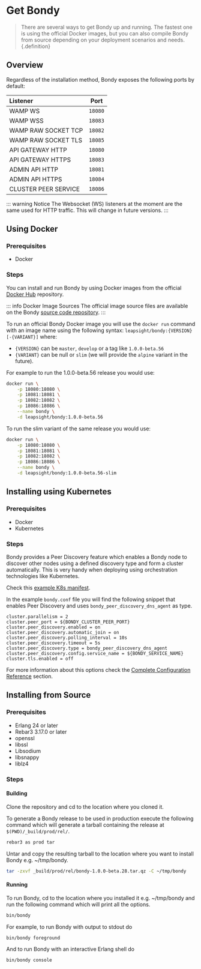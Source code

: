 # Get Bondy
>There are several ways to get Bondy up and running. The fastest one is using the official Docker images,  but you can also compile Bondy from source depending on your deployment scenarios and needs.{.definition}

## Overview

Regardless of the installation method, Bondy exposes the following ports by default:

|Listener|Port|
|:---|---|
|WAMP WS|`18080`|
|WAMP WSS|`18083`|
|WAMP RAW SOCKET TCP|`18082`|
|WAMP RAW SOCKET TLS|`18085`|
|API GATEWAY HTTP|`18080`|
|API GATEWAY HTTPS|`18083`|
|ADMIN API HTTP|`18081`|
|ADMIN API HTTPS|`18084`|
|CLUSTER PEER SERVICE|`18086`|

::: warning Notice
The Websocket (WS) listeners at the moment are the same used for HTTP traffic. This will change in future versions.
:::

## Using Docker

### Prerequisites
* Docker

### Steps
You can install and run Bondy by using Docker images from the official [Docker Hub](https://hub.docker.com/r/leapsight/bondy) repository.

::: info Docker Image Sources
The official image source files are available on the Bondy [source code repository](https://github.com/Leapsight/bondy/tree/develop/deployment).
:::

To run an official Bondy Docker image you will use the `docker run` command with an image name using the following syntax: `leapsight/bondy:{VERSION}[-{VARIANT}]` where:

- `{VERSION}` can be `master`, `develop` or a tag like `1.0.0-beta.56`
- `{VARIANT}` can be null or `slim` (we will provide the `alpine` variant in the future).



For example to run the 1.0.0-beta.56 release you would use:

```bash
docker run \
    -p 18080:18080 \
    -p 18081:18081 \
    -p 18082:18082 \
    -p 18086:18086 \
    --name bondy \
    -d leapsight/bondy:1.0.0-beta.56
```



To run the slim variant of the same release you would use:

```bash
docker run \
    -p 18080:18080 \
    -p 18081:18081 \
    -p 18082:18082 \
    -p 18086:18086 \
    --name bondy \
    -d leapsight/bondy:1.0.0-beta.56-slim
```

## Installing using Kubernetes

### Prerequisites
* Docker
* Kubernetes

### Steps
Bondy provides a Peer Discovery feature which enables a Bondy node to discover other nodes using a defined discovery type and form a cluster automatically. This is very handy when deploying using orchestration technologies like Kubernetes.

Check this [example K8s manifest](https://gitlab.com/leapsight/bondy_kubernetes).

In the example `bondy.conf` file you will find the following snippet that enables Peer Discovery and uses `bondy_peer_discovery_dns_agent` as type.

```
cluster.parallelism = 2
cluster.peer_port = ${BONDY_CLUSTER_PEER_PORT}
cluster.peer_discovery.enabled = on
cluster.peer_discovery.automatic_join = on
cluster.peer_discovery.polling_interval = 10s
cluster.peer_discovery.timeout = 5s
cluster.peer_discovery.type = bondy_peer_discovery_dns_agent
cluster.peer_discovery.config.service_name = ${BONDY_SERVICE_NAME}
cluster.tls.enabled = off
```

For more information about this options check the [Complete Configuration Reference]() section.

## Installing from Source

### Prerequisites

* Erlang 24 or later
* Rebar3 3.17.0 or later
* openssl
* libssl
* Libsodium
* libsnappy
* liblz4

### Steps

#### Building
Clone the repository and cd to the location where you cloned it.

To generate a Bondy release to be used in production execute the following command which will generate a tarball containing the release at `$(PWD)/_build/prod/rel/`.

```bash
rebar3 as prod tar
```

Untar and copy the resulting tarball to the location where you want to install Bondy e.g. ~/tmp/bondy.

```bash
tar -zxvf _build/prod/rel/bondy-1.0.0-beta.28.tar.qz -C ~/tmp/bondy
```

#### Running
To run Bondy, cd to the location where you installed it e.g. ~/tmp/bondy and run the following command which will print all the options.

```bash
bin/bondy
```

For example, to run Bondy with output to stdout do

```bash
bin/bondy foreground
```

And to run Bondy with an interactive Erlang shell do

```bash
bin/bondy console
```